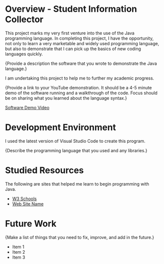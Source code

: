 # Overview - Student Information Collector

This project marks my very first venture into the use of the Java programming language. In completing this project, I have the opportunity, not only to learn a very marketable and widely used programming language, but also to demonstrate that I can pick up the basics of new coding languages quickly.

{Provide a description the software that you wrote to demonstrate the Java language.}

I am undertaking this project to help me to further my academic progress.

{Provide a link to your YouTube demonstration.  It should be a 4-5 minute demo of the software running and a walkthrough of the code.  Focus should be on sharing what you learned about the language syntax.}

[Software Demo Video](http://youtube.link.goes.here)

# Development Environment

I used the latest version of Visual Studio Code to create this program.

{Describe the programming language that you used and any libraries.}

# Studied Resources

The following are sites that helped me learn to begin programming with Java.
* [W3 Schools](https://www.w3schools.com/java/default.asp)
* [Web Site Name](http://url.link.goes.here)

# Future Work

{Make a list of things that you need to fix, improve, and add in the future.}
* Item 1
* Item 2
* Item 3